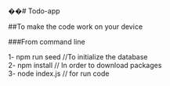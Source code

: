 ��# Todo-app



##To make the code work on your device 

###From command line

1- npm run seed //To initialize the database <br />
2- npm install // In order to download packages  <br />
3- node index.js // for run code  <br />
